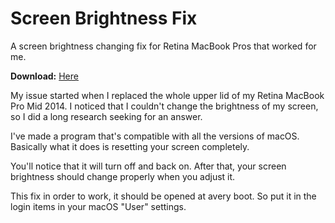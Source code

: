 # Screen Brightness Fix
A screen brightness changing fix for Retina MacBook Pros that worked for me.

**Download:** [Here](https://github.com/mihaicerchez/MacBook-Brightness-Fix/releases/tag/v1.2)

My issue started when I replaced the whole upper lid of my Retina MacBook Pro Mid 2014.
I noticed that I couldn't change the brightness of my screen, so I did a long research seeking for an answer.

I've made a program that's compatible with all the versions of macOS.
Basically what it does is resetting your screen completely.

You'll notice that it will turn off and back on.
After that, your screen brightness should change properly when you adjust it.

This fix in order to work, it should be opened at avery boot. So put it in the login items in your macOS "User" settings.
